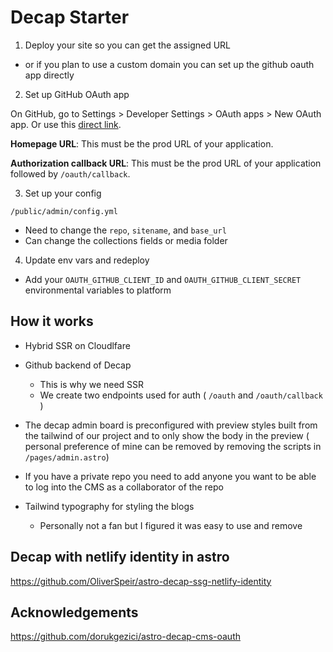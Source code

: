 # Decap Starter

1. Deploy your site so you can get the assigned URL
  
  - or if you plan to use a custom domain you can set up the github oauth app directly

2. Set up GitHub OAuth app

On GitHub, go to Settings > Developer Settings > OAuth apps > New OAuth app. Or use this [direct link](https://github.com/settings/applications/new).

**Homepage URL**: This must be the prod URL of your application.

**Authorization callback URL**: This must be the prod URL of your application followed by `/oauth/callback`.

3. Set up your config

`/public/admin/config.yml`

- Need to change the `repo`, `sitename`, and `base_url`
- Can change the collections fields or media folder

4. Update env vars and redeploy

- Add your `OAUTH_GITHUB_CLIENT_ID` and `OAUTH_GITHUB_CLIENT_SECRET` environmental variables to platform


## How it works

- Hybrid SSR on Cloudlfare
- Github backend of Decap

  - This is why we need SSR
  - We create two endpoints used for auth ( `/oauth` and `/oauth/callback` )
- The decap admin board is preconfigured with preview styles built from the tailwind of our project and to only show the body in the preview ( personal preference of mine can be removed by removing the scripts in `/pages/admin.astro`)
- If you have a private repo you need to add anyone you want to be able to log into the CMS as a collaborator of the repo
- Tailwind typography for styling the blogs
  - Personally not a fan but I figured it was easy to use and remove

## Decap with netlify identity in astro

https://github.com/OliverSpeir/astro-decap-ssg-netlify-identity

## Acknowledgements

https://github.com/dorukgezici/astro-decap-cms-oauth
